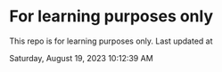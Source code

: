 # For learning purposes only
This repo is for learning purposes only.
Last updated at

Saturday, August 19, 2023 10:12:39 AM

